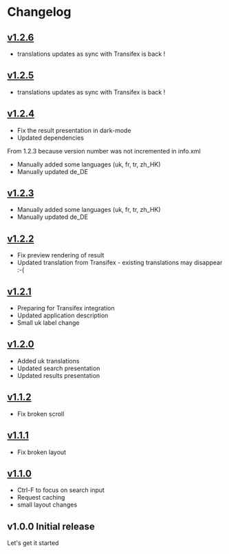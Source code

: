 # Changelog

## [v1.2.6](https://github.com/callmemagnus/nextcloud-searchpage/compare/v1.2.5...v1.2.6)

- translations updates as sync with Transifex is back !

## [v1.2.5](https://github.com/callmemagnus/nextcloud-searchpage/compare/v1.2.4...v1.2.5)

- translations updates as sync with Transifex is back !

## [v1.2.4](https://github.com/callmemagnus/nextcloud-searchpage/compare/v1.2.3...v1.2.4)

- Fix the result presentation in dark-mode
- Updated dependencies

From 1.2.3 because version number was not incremented in info.xml

- Manually added some languages (uk, fr, tr, zh_HK)
- Manually updated de_DE

## [v1.2.3](https://github.com/callmemagnus/nextcloud-searchpage/compare/v1.2.2...v1.2.3)

- Manually added some languages (uk, fr, tr, zh_HK)
- Manually updated de_DE

## [v1.2.2](https://github.com/callmemagnus/nextcloud-searchpage/compare/v1.2.1...v1.2.2)

- Fix preview rendering of result
- Updated translation from Transifex - existing translations may disappear :-(

## [v1.2.1](https://github.com/callmemagnus/nextcloud-searchpage/compare/v1.2.0...v1.2.1)

- Preparing for Transifex integration
- Updated application description
- Small uk label change

## [v1.2.0](https://github.com/callmemagnus/nextcloud-searchpage/compare/v1.1.2...v1.2.0)

- Added uk translations
- Updated search presentation
- Updated results presentation

## [v1.1.2](https://github.com/callmemagnus/nextcloud-searchpage/compare/v1.1.1...v1.1.2)

- Fix broken scroll

## [v1.1.1](https://github.com/callmemagnus/nextcloud-searchpage/compare/v1.1.0...v1.1.1)

- Fix broken layout

## [v1.1.0](https://github.com/callmemagnus/nextcloud-searchpage/compare/v1.0.0...v1.1.0)

- Ctrl-F to focus on search input
- Request caching
- small layout changes

## v1.0.0 Initial release

Let's get it started

